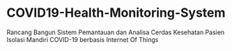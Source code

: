 # COVID19-Health-Monitoring-System
Rancang Bangun Sistem Pemantauan dan Analisa Cerdas Kesehatan Pasien Isolasi Mandiri COVID-19 berbasis Internet Of Things
